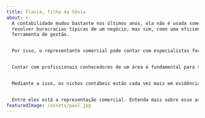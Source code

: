 ```yaml
---
title: Flavia, filha da Sônia
about: >-
  A contabilidade mudou bastante nos últimos anos, ela não é usada somente para
  resolver burocracias típicas de um negócio, mas sim, como uma eficiente
  ferramenta de gestão. 


  Por isso, o representante comercial pode contar com especialistas focados no seu segmento de mercado.


  Contar com profissionais conhecedores de um área é fundamental para tratar não só de assuntos tributários, mas também, de fins gerenciais que melhoram a tomada de decisão.


  Mediante a isso, os nichos contábeis estão cada vez mais em evidência fazendo com que os escritório de contabilidade se especializem em determinados segmentos para se diferenciar frente ao mercado. 


  Entre eles está a representação comercial. Entenda mais sobre esse assunto!
featuredImage: /assets/paul.jpg
---
```

